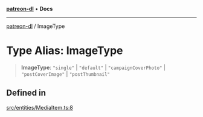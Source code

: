 [**patreon-dl**](../README.md) • **Docs**

***

[patreon-dl](../README.md) / ImageType

# Type Alias: ImageType

> **ImageType**: `"single"` \| `"default"` \| `"campaignCoverPhoto"` \| `"postCoverImage"` \| `"postThumbnail"`

## Defined in

[src/entities/MediaItem.ts:8](https://github.com/patrickkfkan/patreon-dl/blob/9af63ff8fb311b0c258b1f0abf6afcc007d73ad0/src/entities/MediaItem.ts#L8)
